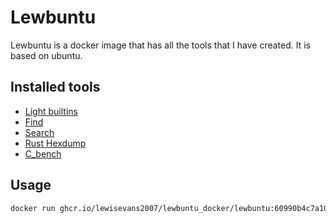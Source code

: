 # Lewbuntu

Lewbuntu is a docker image that has all the tools that I have created. It is based on ubuntu.

## Installed tools

- [Light builtins](https://www.github.com/lewisevans2007/light_builtins)
- [Find](https://www.github.com/lewisevans2007/find)
- [Search](https://www.github.com/lewisevans2007/search)
- [Rust Hexdump](https://www.github.com/lewisevans2007/rust_hexdump)
- [C_bench](https://www.github.com/lewisevans2007/c_bench)

## Usage

```bash
docker run ghcr.io/lewisevans2007/lewbuntu_docker/lewbuntu:60990b4c7a10318016c7d1ffeda71dc1e88ead9a
```